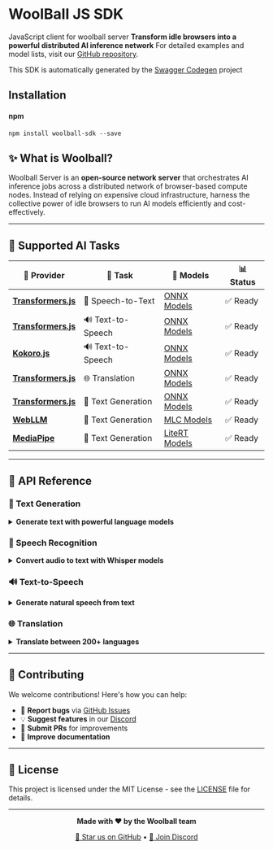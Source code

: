 # WoolBall JS SDK

JavaScript client for woolball server
**Transform idle browsers into a powerful distributed AI inference network**  For detailed examples and model lists, visit our [GitHub repository](https://github.com/woolball-xyz/woolball-server).

This SDK is automatically generated by the [Swagger Codegen](https://github.com/swagger-api/swagger-codegen) project

## Installation

#### npm

```shell
npm install woolball-sdk --save
```

## ✨ What is Woolball?

Woolball Server is an **open-source network server** that orchestrates AI inference jobs across a distributed network of browser-based compute nodes. Instead of relying on expensive cloud infrastructure, harness the collective power of idle browsers to run AI models efficiently and cost-effectively.

---

## 🎯 Supported AI Tasks

<table>
<thead>
<tr>
<th>🔧 Provider</th>
<th>🎯 Task</th>
<th>🤖 Models</th>
<th>📊 Status</th>
</tr>
</thead>
<tbody>
<tr>
<td><strong><a href="https://github.com/huggingface/transformers.js">Transformers.js</a></strong></td>
<td>🎤 Speech-to-Text</td>
<td><a href="https://huggingface.co/models?pipeline_tag=automatic-speech-recognition&library=transformers.js&sort=trending">ONNX Models</a></td>
<td>✅ Ready</td>
</tr>
<tr>
<td><strong><a href="https://github.com/huggingface/transformers.js">Transformers.js</a></strong></td>
<td>🔊 Text-to-Speech</td>
<td><a href="https://huggingface.co/models?pipeline_tag=text-to-speech&library=transformers.js&sort=trending&search=mms">ONNX Models</a></td>
<td>✅ Ready</td>
</tr>
<tr>
<td><strong><a href="https://github.com/hexgrad/kokoro">Kokoro.js</a></strong></td>
<td>🔊 Text-to-Speech</td>
<td><a href="https://huggingface.co/onnx-community/Kokoro-82M-v1.0-ONNX">ONNX Models</a></td>
<td>✅ Ready</td>
</tr>
<tr>
<td><strong><a href="https://github.com/huggingface/transformers.js">Transformers.js</a></strong></td>
<td>🌐 Translation</td>
<td><a href="https://huggingface.co/models?pipeline_tag=translation&library=transformers.js&sort=trending">ONNX Models</a></td>
<td>✅ Ready</td>
</tr>
<tr>
<td><strong><a href="https://github.com/huggingface/transformers.js">Transformers.js</a></strong></td>
<td>📝 Text Generation</td>
<td><a href="https://huggingface.co/models?pipeline_tag=text-generation&library=transformers.js&sort=trending">ONNX Models</a></td>
<td>✅ Ready</td>
</tr>
<tr>
<td><strong><a href="https://github.com/mlc-ai/web-llm">WebLLM</a></strong></td>
<td>📝 Text Generation</td>
<td><a href="https://mlc.ai/models">MLC Models</a></td>
<td>✅ Ready</td>
</tr>
<tr>
<td><strong><a href="https://ai.google.dev/edge/mediapipe/solutions/guide">MediaPipe</a></strong></td>
<td>📝 Text Generation</td>
<td><a href="https://ai.google.dev/edge/mediapipe/solutions/genai/llm_inference#models">LiteRT Models</a></td>
<td>✅ Ready</td>
</tr>
</tbody>
</table>

---


## 📖 API Reference

### 📖 Text Generation

<details>
<summary><strong>Generate text with powerful language models</strong></summary>

#### 🤗 Transformers.js Provider

**🤖 Available Models**

| Model | Quantization | Description |
|-------|--------------|-------------|
| `HuggingFaceTB/SmolLM2-135M-Instruct` | `fp16` | Compact model for basic text generation |
| `HuggingFaceTB/SmolLM2-360M-Instruct` | `q4` | Balanced performance and size |
| `Mozilla/Qwen2.5-0.5B-Instruct` | `q4` | Efficient model for general tasks |
| `onnx-community/Qwen2.5-Coder-0.5B-Instruct` | `q8` | Specialized for code generation |

#### 💡 Example Usage

```javascript
import { ApiClient, TextGenerationApi } from 'woolball-sdk';

// Configure the API client
const apiClient = new ApiClient();
apiClient.basePath = 'http://localhost:9002';
const textGenerationApi = new TextGenerationApi(apiClient);

// Text generation with Transformers.js
const input = JSON.stringify([
  {"role": "system", "content": "You are a helpful assistant."},
  {"role": "user", "content": "What is the capital of Brazil?"}
]);

const response = await new Promise((resolve, reject) => {
  textGenerationApi.textGeneration(
    'transformers', // provider
    'HuggingFaceTB/SmolLM2-135M-Instruct', // model
    input, // input
    50, // topK
    1.0, // topP
    0.7, // temperature
    1.0, // repetitionPenalty
    'fp16', // dtype
    20, // maxLength
    250, // maxNewTokens
    0, // minLength
    null, // minNewTokens
    true, // doSample
    1, // numBeams
    0, // noRepeatNgramSize
    null, // contextWindowSize
    null, // slidingWindowSize
    null, // attentionSinkSize
    null, // frequencyPenalty
    null, // presencePenalty
    null, // bosTokenId
    null, // maxTokens
    null, // randomSeed
    (error, data, response) => {
      if (error) reject(error);
      else resolve(data);
    }
  );
});

console.log('Response:', response);
```

#### ⚙️ Parameters

| Parameter | Type | Default | Description |
|-----------|------|---------|-------------|
| `model` | string | - | 🤖 Model ID (e.g., "HuggingFaceTB/SmolLM2-135M-Instruct") |
| `dtype` | string | - | 🔧 Quantization level (e.g., "fp16", "q4") |
| `max_length` | number | 20 | 📏 Maximum length the generated tokens can have (includes input prompt) |
| `max_new_tokens` | number | null | 🆕 Maximum number of tokens to generate, ignoring prompt length |
| `min_length` | number | 0 | 📐 Minimum length of the sequence to be generated (includes input prompt) |
| `min_new_tokens` | number | null | 🔢 Minimum numbers of tokens to generate, ignoring prompt length |
| `do_sample` | boolean | false | 🎲 Whether to use sampling; use greedy decoding otherwise |
| `num_beams` | number | 1 | 🔍 Number of beams for beam search. 1 means no beam search |
| `temperature` | number | 1.0 | 🌡️ Value used to modulate the next token probabilities |
| `top_k` | number | 50 | 🔝 Number of highest probability vocabulary tokens to keep for top-k-filtering |
| `top_p` | number | 1.0 | 📊 If < 1, only tokens with probabilities adding up to top_p or higher are kept |
| `repetition_penalty` | number | 1.0 | 🔄 Parameter for repetition penalty. 1.0 means no penalty |
| `no_repeat_ngram_size` | number | 0 | 🚫 If > 0, all ngrams of that size can only occur once |

---

#### 🤖 WebLLM Provider

**🤖 Available Models**

| Model | Description |
|-------|-------------|
| `DeepSeek-R1-Distill-Qwen-7B-q4f16_1-MLC` | DeepSeek R1 distilled model with reasoning capabilities |
| `DeepSeek-R1-Distill-Llama-8B-q4f16_1-MLC` | DeepSeek R1 distilled Llama-based model |
| `SmolLM2-1.7B-Instruct-q4f32_1-MLC` | Compact instruction-following model |
| `Llama-3.1-8B-Instruct-q4f32_1-MLC` | Meta's Llama 3.1 8B instruction model |
| `Qwen3-8B-q4f32_1-MLC` | Alibaba's Qwen3 8B model |

#### 💡 Example Usage

```javascript
import { ApiClient, TextGenerationApi } from 'woolball-sdk';

// Configure the API client
const apiClient = new ApiClient();
apiClient.basePath = 'http://localhost:9002';
const textGenerationApi = new TextGenerationApi(apiClient);

// Text generation with WebLLM
const input = JSON.stringify([
  {"role": "system", "content": "You are a helpful assistant."},
  {"role": "user", "content": "What is the capital of Brazil?"}
]);

const response = await new Promise((resolve, reject) => {
  textGenerationApi.textGeneration(
    'webllm', // provider
    'DeepSeek-R1-Distill-Qwen-7B-q4f16_1-MLC', // model
    input, // input
    null, // topK
    0.95, // topP
    0.7, // temperature
    null, // repetitionPenalty
    null, // dtype
    null, // maxLength
    null, // maxNewTokens
    null, // minLength
    null, // minNewTokens
    null, // doSample
    null, // numBeams
    null, // noRepeatNgramSize
    null, // contextWindowSize
    null, // slidingWindowSize
    null, // attentionSinkSize
    null, // frequencyPenalty
    null, // presencePenalty
    null, // bosTokenId
    null, // maxTokens
    null, // randomSeed
    (error, data, response) => {
      if (error) reject(error);
      else resolve(data);
    }
  );
});

console.log('Response:', response);
```

#### ⚙️ Parameters

| Parameter | Type | Description |
|-----------|------|-------------|
| `model` | string | 🤖 Model ID from MLC (e.g., "DeepSeek-R1-Distill-Qwen-7B-q4f16_1-MLC") |
| `provider` | string | 🔧 Must be set to "webllm" when using WebLLM models |
| `context_window_size` | number | 🪟 Size of the context window for the model |
| `sliding_window_size` | number | 🔄 Size of the sliding window for attention |
| `attention_sink_size` | number | 🎯 Size of the attention sink |
| `repetition_penalty` | number | 🔄 Penalty for repeating tokens |
| `frequency_penalty` | number | 📊 Penalty for token frequency |
| `presence_penalty` | number | 👁️ Penalty for token presence |
| `top_p` | number | 📈 If < 1, only tokens with probabilities adding up to top_p or higher are kept |
| `temperature` | number | 🌡️ Value used to modulate the next token probabilities |
| `bos_token_id` | number | 🏁 Beginning of sequence token ID (optional) |

---

#### 📱 MediaPipe Provider

**🤖 Available Models**

| Model | Device Type | Description |
|-------|-------------|-------------|
| `https://woolball.sfo3.cdn.digitaloceanspaces.com/gemma2-2b-it-cpu-int8.task` | CPU | Gemma2 2B model optimized for CPU inference |
| `https://woolball.sfo3.cdn.digitaloceanspaces.com/gemma2-2b-it-gpu-int8.bin` | GPU | Gemma2 2B model optimized for GPU inference |
| `https://woolball.sfo3.cdn.digitaloceanspaces.com/gemma3-1b-it-int4.task` | CPU/GPU | Gemma3 1B model with INT4 quantization |
| `https://woolball.sfo3.cdn.digitaloceanspaces.com/gemma3-4b-it-int4-web.task` | Web | Gemma3 4B model optimized for web deployment |

#### 💡 Example Usage

```javascript
import { ApiClient, TextGenerationApi } from 'woolball-sdk';

// Configure the API client
const apiClient = new ApiClient();
apiClient.basePath = 'http://localhost:9002';
const textGenerationApi = new TextGenerationApi(apiClient);

// Text generation with MediaPipe
const input = JSON.stringify([
  {"role": "system", "content": "You are a helpful assistant."},
  {"role": "user", "content": "Explain quantum computing in simple terms."}
]);

const response = await new Promise((resolve, reject) => {
  textGenerationApi.textGeneration(
    'mediapipe', // provider
    'https://woolball.sfo3.cdn.digitaloceanspaces.com/gemma3-1b-it-int4.task', // model
    input, // input
    40, // topK
    null, // topP
    0.7, // temperature
    null, // repetitionPenalty
    null, // dtype
    null, // maxLength
    null, // maxNewTokens
    null, // minLength
    null, // minNewTokens
    null, // doSample
    null, // numBeams
    null, // noRepeatNgramSize
    null, // contextWindowSize
    null, // slidingWindowSize
    null, // attentionSinkSize
    null, // frequencyPenalty
    null, // presencePenalty
    null, // bosTokenId
    500, // maxTokens
    12345, // randomSeed
    (error, data, response) => {
      if (error) reject(error);
      else resolve(data);
    }
  );
});

console.log('Response:', response);
```

#### ⚙️ Parameters

| Parameter | Type | Description |
|-----------|------|-------------|
| `model` | string | 🤖 Model ID for MediaPipe LiteRT models on DigitalOcean Spaces |
| `provider` | string | 🔧 Must be set to "mediapipe" when using MediaPipe models |
| `maxTokens` | number | 🔢 Maximum number of tokens to generate |
| `randomSeed` | number | 🎲 Random seed for reproducible results |
| `topK` | number | 🔝 Number of highest probability vocabulary tokens to keep for top-k-filtering |
| `temperature` | number | 🌡️ Value used to modulate the next token probabilities |

</details>

### 🎤 Speech Recognition

<details>
<summary><strong>Convert audio to text with Whisper models</strong></summary>

#### 🤖 Available Models

| Model | Quantization | Description |
|-------|--------------|-------------|
| `onnx-community/whisper-large-v3-turbo_timestamped` | `q4` | 🎯 High accuracy with timestamps |
| `onnx-community/whisper-small` | `q4` | ⚡ Fast processing |

#### 💡 Example Usage

```javascript
import { ApiClient, SpeechRecognitionApi } from 'woolball-sdk';
import fs from 'fs';

// Configure the API client
const apiClient = new ApiClient();
apiClient.basePath = 'http://localhost:9002';
const speechRecognitionApi = new SpeechRecognitionApi(apiClient);

// 📁 Local file
const audioFile = fs.readFileSync('/path/to/your/file.mp3');

const response = await new Promise((resolve, reject) => {
  speechRecognitionApi.speechRecognition(
    audioFile, // input (file buffer)
    'onnx-community/whisper-large-v3-turbo_timestamped', // model
    'q4', // dtype
    'en', // language
    null, // task
    true, // returnTimestamps
    null, // chunkLengthS
    null, // strideLengthS
    null, // forceFullSequences
    false, // stream
    null, // numFrames
    (error, data, response) => {
      if (error) reject(error);
      else resolve(data);
    }
  );
});

console.log('Transcription:', response);

// 🔗 URL example
const urlResponse = await new Promise((resolve, reject) => {
  speechRecognitionApi.speechRecognition(
    'https://example.com/audio.mp3', // input (URL)
    'onnx-community/whisper-large-v3-turbo_timestamped', // model
    'q4', // dtype
    'en', // language
    null, // task
    true, // returnTimestamps
    null, // chunkLengthS
    null, // strideLengthS
    null, // forceFullSequences
    false, // stream
    null, // numFrames
    (error, data, response) => {
      if (error) reject(error);
      else resolve(data);
    }
  );
});

console.log('URL Transcription:', urlResponse);
```

#### ⚙️ Parameters

| Parameter | Type | Description |
|-----------|------|-------------|
| `model` | string | 🤖 Model ID from Hugging Face (e.g., "onnx-community/whisper-large-v3-turbo_timestamped") |
| `dtype` | string | 🔧 Quantization level (e.g., "q4") |
| `return_timestamps` | boolean \| 'word' | ⏰ Return timestamps ("word" for word-level). Default is `false`. |
| `stream` | boolean | 📡 Stream results in real-time. Default is `false`. |
| `chunk_length_s` | number | 📏 Length of audio chunks to process in seconds. Default is `0` (no chunking). |
| `stride_length_s` | number | 🔄 Length of overlap between consecutive audio chunks in seconds. If not provided, defaults to `chunk_length_s / 6`. |
| `force_full_sequences` | boolean | 🎯 Whether to force outputting full sequences or not. Default is `false`. |
| `language` | string | 🌍 Source language (auto-detect if null). Use this to potentially improve performance if the source language is known. |
| `task` | null \| 'transcribe' \| 'translate' | 🎯 The task to perform. Default is `null`, meaning it should be auto-detected. |
| `num_frames` | number | 🎬 The number of frames in the input audio. |

</details>

### 🔊 Text-to-Speech

<details>
<summary><strong>Generate natural speech from text</strong></summary>

#### 🤗 Transformers.js (MMS Models)

**🤖 Available Models**

| Language | Model | Flag |
|----------|-------|------|
| English | `Xenova/mms-tts-eng` | 🇺🇸 |
| Spanish | `Xenova/mms-tts-spa` | 🇪🇸 |
| French | `Xenova/mms-tts-fra` | 🇫🇷 |
| German | `Xenova/mms-tts-deu` | 🇩🇪 |
| Portuguese | `Xenova/mms-tts-por` | 🇵🇹 |
| Russian | `Xenova/mms-tts-rus` | 🇷🇺 |
| Arabic | `Xenova/mms-tts-ara` | 🇸🇦 |
| Korean | `Xenova/mms-tts-kor` | 🇰🇷 |

#### 💡 Example Usage

```javascript
import { ApiClient, TextToSpeechApi } from 'woolball-sdk';

// Configure the API client
const apiClient = new ApiClient();
apiClient.basePath = 'http://localhost:9002';
const textToSpeechApi = new TextToSpeechApi(apiClient);

// Text-to-speech with MMS
const response = await new Promise((resolve, reject) => {
  textToSpeechApi.textToSpeech(
    'Hello, this is a test for text to speech.', // input
    'Xenova/mms-tts-eng', // model
    'q8', // dtype
    false, // stream
    null, // voice
    (error, data, response) => {
      if (error) reject(error);
      else resolve(data);
    }
  );
});

console.log('Audio generated:', response);

// Streaming example
const streamResponse = await new Promise((resolve, reject) => {
  textToSpeechApi.textToSpeech(
    'Hello, this is a test for streaming text to speech.', // input
    'Xenova/mms-tts-eng', // model
    'q8', // dtype
    true, // stream
    null, // voice
    (error, data, response) => {
      if (error) reject(error);
      else resolve(data);
    }
  );
});

console.log('Streaming audio:', streamResponse);
```

#### ⚙️ Parameters

| Parameter | Type | Description | Required For |
|-----------|------|-------------|--------------|
| `model` | string | 🤖 Model ID | All providers |
| `dtype` | string | 🔧 Quantization level (e.g., "q8") | All providers |
| `stream` | boolean | 📡 Whether to stream the audio response. Default is `false`. | All providers |

---

#### 🐱 Kokoro (Premium Voices)

**🤖 Available Models**

| Model | Quantization | Description |
|-------|--------------|-------------|
| `onnx-community/Kokoro-82M-ONNX` | `q8` | High-quality English TTS with multiple voices |
| `onnx-community/Kokoro-82M-v1.0-ONNX` | `q8` | Alternative Kokoro model version |

#### 💡 Example Usage

```javascript
import { ApiClient, TextToSpeechApi } from 'woolball-sdk';

// Configure the API client
const apiClient = new ApiClient();
apiClient.basePath = 'http://localhost:9002';
const textToSpeechApi = new TextToSpeechApi(apiClient);

// Text-to-speech with Kokoro
const response = await new Promise((resolve, reject) => {
  textToSpeechApi.textToSpeech(
    'Hello, this is a test using Kokoro voices.', // input
    'onnx-community/Kokoro-82M-ONNX', // model
    'q8', // dtype
    false, // stream
    'af_nova', // voice
    (error, data, response) => {
      if (error) reject(error);
      else resolve(data);
    }
  );
});

console.log('Kokoro audio generated:', response);

// Streaming example
const streamResponse = await new Promise((resolve, reject) => {
  textToSpeechApi.textToSpeech(
    'Hello, this is a test using Kokoro voices with streaming.', // input
    'onnx-community/Kokoro-82M-ONNX', // model
    'q8', // dtype
    true, // stream
    'af_nova', // voice
    (error, data, response) => {
      if (error) reject(error);
      else resolve(data);
    }
  );
});

console.log('Streaming Kokoro audio:', streamResponse);
```

#### ⚙️ Parameters

| Parameter | Type | Description | Required For |
|-----------|------|-------------|--------------|
| `model` | string | 🤖 Model ID | Required |
| `dtype` | string | 🔧 Quantization level (e.g., "q8") | Required |
| `voice` | string | 🎭 Voice ID (see below) | Required |
| `stream` | boolean | 📡 Whether to stream the audio response. Default is `false`. | Optional |

**🎭 Available Voice Options**

**🇺🇸 American Voices**
- 👩 **Female**: `af_heart`, `af_alloy`, `af_aoede`, `af_bella`, `af_jessica`, `af_nova`, `af_sarah`
- 👨 **Male**: `am_adam`, `am_echo`, `am_eric`, `am_liam`, `am_michael`, `am_onyx`

**🇬🇧 British Voices**
- 👩 **Female**: `bf_emma`, `bf_isabella`, `bf_alice`, `bf_lily`
- 👨 **Male**: `bm_george`, `bm_lewis`, `bm_daniel`, `bm_fable`

</details>

### 🌐 Translation

<details>
<summary><strong>Translate between 200+ languages</strong></summary>

#### 🤖 Available Models

| Model | Quantization | Description |
|-------|--------------|-------------|
| `Xenova/nllb-200-distilled-600M` | `q8` | 🌍 Multilingual translation model supporting 200+ languages |

#### 💡 Example Usage

```javascript
import { ApiClient, TranslationApi } from 'woolball-sdk';

// Configure the API client
const apiClient = new ApiClient();
apiClient.basePath = 'http://localhost:9002';
const translationApi = new TranslationApi(apiClient);

// Translation example
const response = await new Promise((resolve, reject) => {
  translationApi.translation(
    'Xenova/nllb-200-distilled-600M', // model
    'q8', // dtype
    'Hello, how are you today?', // input
    'eng_Latn', // srcLang
    'por_Latn', // tgtLang
    (error, data, response) => {
      if (error) reject(error);
      else resolve(data);
    }
  );
});

console.log('Translation:', response);
```

#### 🌍 Language Support
Uses [FLORES200 format](https://github.com/facebookresearch/flores/blob/main/flores200/README.md#languages-in-flores-200) - supports 200+ languages!

#### ⚙️ Parameters

| Parameter | Type | Description |
|-----------|------|-------------|
| `model` | string | 🤖 Model ID (e.g., "Xenova/nllb-200-distilled-600M") |
| `dtype` | string | 🔧 Quantization level (e.g., "q8") |
| `srcLang` | string | 🌍 Source language code in FLORES200 format (e.g., "eng_Latn") |
| `tgtLang` | string | 🌍 Target language code in FLORES200 format (e.g., "por_Latn") |

</details>

---


## 🤝 Contributing

We welcome contributions! Here's how you can help:

- 🐛 **Report bugs** via [GitHub Issues](https://github.com/woolball-xyz/woolball-server/issues)
- 💡 **Suggest features** in our [Discord](https://discord.gg/xbSmMfmwWW)
- 🔧 **Submit PRs** for improvements
- 📖 **Improve documentation**

---

## 📄 License

This project is licensed under the  MIT License - see the [LICENSE](LICENSE) file for details.

---

<div align="center">

**Made with ❤️ by the Woolball team**

[🌟 Star us on GitHub](https://github.com/woolball-xyz/woolball-server) • [💬 Join Discord](https://discord.gg/xbSmMfmwWW)

</div>
